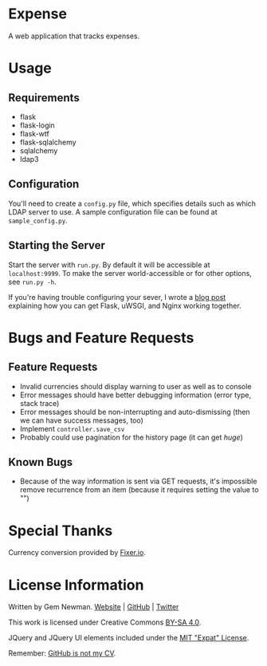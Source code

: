 Expense
=======

A web application that tracks expenses.

Usage
=====

Requirements
------------

* flask
* flask-login
* flask-wtf
* flask-sqlalchemy
* sqlalchemy
* ldap3

Configuration
-------------

You'll need to create a `config.py` file, which specifies details such as which LDAP
server to use. A sample configuration file can be found at `sample_config.py`.

Starting the Server
-------------------

Start the server with `run.py`. By default it will be accessible at `localhost:9999`. To
make the server world-accessible or for other options, see `run.py -h`.

If you're having trouble configuring your sever, I wrote a
[blog post](http://blog.spurll.com/2015/02/configuring-flask-uwsgi-and-nginx.html)
explaining how you can get Flask, uWSGI, and Nginx working together.

Bugs and Feature Requests
=========================

Feature Requests
----------------

* Invalid currencies should display warning to user as well as to console
* Error messages should have better debugging information (error type, stack trace)
* Error messages should be non-interrupting and auto-dismissing (then we can have success
  messages, too)
* Implement `controller.save_csv`
* Probably could use pagination for the history page (it can get *huge*)

Known Bugs
----------

* Because of the way information is sent via GET requests, it's impossible remove
  recurrence from an item (because it requires setting the value to "")

Special Thanks
==============

Currency conversion provided by [Fixer.io](https://fixer.io).

License Information
===================

Written by Gem Newman. [Website](http://spurll.com) | [GitHub](https://github.com/spurll/) | [Twitter](https://twitter.com/spurll)

This work is licensed under Creative Commons [BY-SA 4.0](http://creativecommons.org/licenses/by-sa/4.0/).

JQuery and JQuery UI elements included under the [MIT "Expat" License](https://opensource.org/licenses/MIT).

Remember: [GitHub is not my CV](https://blog.jcoglan.com/2013/11/15/why-github-is-not-your-cv/).
